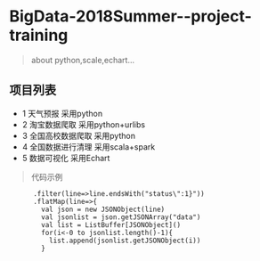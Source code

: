 # BigData-2018Summer--project-training
> about python,scale,echart...

## 项目列表
* 1 天气预报 采用python
* 2 淘宝数据爬取 采用python+urlibs
* 3 全国高校数据爬取 采用python
* 4 全国数据进行清理 采用scala+spark
* 5 数据可视化        采用Echart
> 代码示例

```sc.textFile("F:\\shixun\\我们组招生计划.txt")
      .filter(line=>line.endsWith("status\":1}"))
      .flatMap(line=>{
        val json = new JSONObject(line)
        val jsonlist = json.getJSONArray("data")
        val list = ListBuffer[JSONObject]()
        for(i<-0 to jsonlist.length()-1){
          list.append(jsonlist.getJSONObject(i))
        }
```
